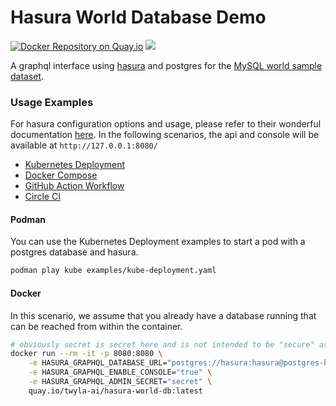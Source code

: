 # Hasura World Database Demo
[![Docker Repository on Quay.io](https://quay.io/repository/twyla-ai/hasura-world-db/status "Docker Repository on Quay.io")](https://quay.io/repository/twyla-ai/hasura-world-db)
[![](https://github.com/twyla-ai/hasura-world-db/workflows/Main/badge.svg)](https://github.com/twyla-ai/hasura-world-db/actions?query=workflow%3A%22Main%22)

A graphql interface using [hasura](https://hasura.io/) and postgres for the [MySQL world sample dataset](http://pgfoundry.org/frs/?group_id=1000150&release_id=366#world-world-1.0-title-content).

### Usage Examples
For hasura configuration options and usage, please refer to their wonderful documentation [here](https://docs.hasura.io/1.0/graphql/manual/index.html). 
In the following scenarios, the api and console will be available at `http://127.0.0.1:8080/`

- [Kubernetes Deployment](examples/kube-deployment.yaml)
- [Docker Compose](examples/docker-compose.yaml)
- [GitHub Action Workflow](examples/github-actions.yaml)
- [Circle CI](examples/circleci.yaml)

#### Podman

You can use the Kubernetes Deployment examples to start a pod with a postgres database and hasura.

```bash
podman play kube examples/kube-deployment.yaml
```

#### Docker

In this scenario, we assume that you already have a database running that can be reached from within the container.

```bash
# obviously secret is secret here and is not intended to be "secure" as this is a demo app
docker run --rm -it -p 8080:8080 \
    -e HASURA_GRAPHQL_DATABASE_URL="postgres://hasura:hasura@postgres-host-addr:5432/hasura" \
    -e HASURA_GRAPHQL_ENABLE_CONSOLE="true" \
    -e HASURA_GRAPHQL_ADMIN_SECRET="secret" \
    quay.io/twyla-ai/hasura-world-db:latest
```

